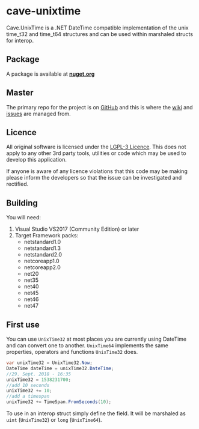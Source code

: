 # cave-unixtime

Cave.UnixTime is a .NET DateTime compatible implementation of the unix time_t32 and time_t64 structures and can be used within marshaled structs for interop.

## Package

A package is available at [**nuget.org**](https://www.nuget.org/packages/Cave.UnixTime)

## Master

The primary repo for the project is on [GitHub](https://github.com/Dingsd4/cave-unixtime) and this is where the [wiki](https://github.com/Dingsd4/cave-unixtime/wiki) and [issues](https://github.com/Dingsd4/cave-unixtime/issues) are managed from.

## Licence

All original software is licensed under the [LGPL-3 Licence](https://github.com/Dingsd4/cave-unixtime/blob/master/LICENSE). This does not apply to any other 3rd party tools, utilities or code which may be used to develop this application.

If anyone is aware of any licence violations that this code may be making please inform the developers so that the issue can be investigated and rectified.

## Building

You will need:

1. Visual Studio VS2017 (Community Edition) or later
2. Target Framework packs:
    * netstandard1.0
    * netstandard1.3
    * netstandard2.0
    * netcoreapp1.0
    * netcoreapp2.0
    * net20
    * net35
    * net40
    * net45
    * net46
    * net47

## First use

You can use ``UnixTime32`` at most places you are currently using DateTime and can convert one to another.
``UnixTime64`` implements the same properties, operators and functions ``UnixTime32`` does.

```csharp
var unixTime32 = UnixTime32.Now;
DateTime dateTime = unixTime32.DateTime;
//29. Sept. 2018 - 16:35
unixTime32 = 1538231700;
//add 10 seconds
unixTime32 += 10;
//add a timespan
unixTime32 += TimeSpan.FromSeconds(10);
```

To use in an interop struct simply define the field. It will be marshaled as ```uint``` (``UnixTime32``) or ```long``` (``UnixTime64``).
